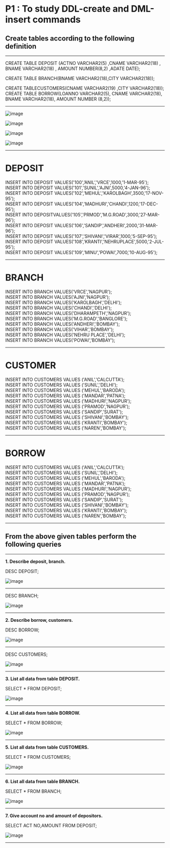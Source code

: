 # P1 : To study DDL-create and DML-insert commands

## Create tables according to the following definition

<hr>

CREATE TABLE DEPOSIT (ACTNO VARCHAR2(5) ,CNAME VARCHAR2(18) ,
BNAME VARCHAR2(18) , AMOUNT NUMBER(8,2) ,ADATE DATE);

CREATE TABLE BRANCH(BNAME VARCHAR2(18),CITY VARCHAR2(18));

CREATE TABLECUSTOMERS(CNAME VARCHAR2(19) ,CITY VARCHAR2(18));
CREATE TABLE BORROW(LOANNO VARCHAR2(5), CNAME VARCHAR2(18),
BNAME VARCHAR2(18), AMOUNT NUMBER (8,2));
<hr>

![image](https://user-images.githubusercontent.com/81670997/174234967-bd8bcd51-382c-4d59-9310-e8ef71eabc08.png)

![image](https://user-images.githubusercontent.com/81670997/174235053-55b44a04-c007-4fb1-ab82-c3399defa89e.png)

![image](https://user-images.githubusercontent.com/81670997/174235142-7e308569-26e4-495b-b878-23ae24eefaf3.png)

![image](https://user-images.githubusercontent.com/81670997/174235270-c29f4870-a5f8-4938-aa63-32f37c36fde0.png)

<hr>

# DEPOSIT

INSERT INTO DEPOSIT VALUES('100',’ANIL’,'VRCE',1000,'1-MAR-95');<br>
INSERT INTO DEPOSIT VALUES('101','SUNIL','AJNI',5000,'4-JAN-96');<br>
INSERT INTO DEPOSIT VALUES('102','MEHUL','KAROLBAGH',3500,'17-NOV-95');<br>
INSERT INTO DEPOSIT VALUES('104','MADHURI','CHANDI',1200,'17-DEC-95');<br>
INSERT INTO DEPOSITVALUES('105','PRMOD','M.G.ROAD',3000,'27-MAR-96');<br>
INSERT INTO DEPOSIT VALUES('106','SANDIP','ANDHERI',2000,'31-MAR-96');<br>
INSERT INTO DEPOSIT VALUES('107','SHIVANI','VIRAR',1000,'5-SEP-95');<br>
INSERT INTO DEPOSIT VALUES('108','KRANTI','NEHRUPLACE',5000,'2-JUL-95');<br>
INSERT INTO DEPOSIT VALUES('109','MINU','POWAI',7000,'10-AUG-95');<br>

<hr>

# BRANCH

INSERT INTO BRANCH VALUES('VRCE','NAGPUR');<br>
INSERT INTO BRANCH VALUES('AJNI','NAGPUR');<br>
INSERT INTO BRANCH VALUES('KAROLBAGH','DELHI');<br>
INSERT INTO BRANCH VALUES('CHANDI','DELHI');<br>
INSERT INTO BRANCH VALUES('DHARAMPETH','NAGPUR');<br>
INSERT INTO BRANCH VALUES('M.G.ROAD','BANGLORE');<br>
INSERT INTO BRANCH VALUES('ANDHERI','BOMBAY');<br>
INSERT INTO BRANCH VALUES('VIHAR','BOMBAY');<br>
INSERT INTO BRANCH VALUES('NEHRU PLACE','DELHI');<br>
INSERT INTO BRANCH VALUES('POWAI','BOMBAY');<br>

<hr>

# CUSTOMER

INSERT INTO CUSTOMERS VALUES ('ANIL','CALCUTTA');<br>
INSERT INTO CUSTOMERS VALUES ('SUNIL','DELHI');<br>
INSERT INTO CUSTOMERS VALUES ('MEHUL','BARODA');<br>
INSERT INTO CUSTOMERS VALUES ('MANDAR','PATNA');<br>
INSERT INTO CUSTOMERS VALUES ('MADHURI','NAGPUR');<br>
INSERT INTO CUSTOMERS VALUES ('PRAMOD','NAGPUR');<br>
INSERT INTO CUSTOMERS VALUES ('SANDIP','SURAT');<br>
INSERT INTO CUSTOMERS VALUES ('SHIVANI','BOMBAY');<br>
INSERT INTO CUSTOMERS VALUES ('KRANTI','BOMBAY');<br>
INSERT INTO CUSTOMERS VALUES ('NAREN','BOMBAY');<br>

<hr>

# BORROW

INSERT INTO CUSTOMERS VALUES ('ANIL','CALCUTTA');<br>
INSERT INTO CUSTOMERS VALUES ('SUNIL','DELHI');<br>
INSERT INTO CUSTOMERS VALUES ('MEHUL','BARODA');<br>
INSERT INTO CUSTOMERS VALUES ('MANDAR','PATNA');<br>
INSERT INTO CUSTOMERS VALUES ('MADHURI','NAGPUR');<br>
INSERT INTO CUSTOMERS VALUES ('PRAMOD','NAGPUR');<br>
INSERT INTO CUSTOMERS VALUES ('SANDIP','SURAT');<br>
INSERT INTO CUSTOMERS VALUES ('SHIVANI','BOMBAY');<br>
INSERT INTO CUSTOMERS VALUES ('KRANTI','BOMBAY');<br>
INSERT INTO CUSTOMERS VALUES ('NAREN','BOMBAY');<br>

<hr>

## From the above given tables perform the following queries

<hr>

<b>1. Describe deposit, branch.</b>

DESC DEPOSIT;

![image](https://user-images.githubusercontent.com/81670997/174236105-5b417e69-81d7-4651-a559-0971b462095e.png)

<hr>

DESC BRANCH;

![image](https://user-images.githubusercontent.com/81670997/174236220-610b897a-9b65-4fc5-98f6-3ffc2f48f6d6.png)
<hr>

<b>2. Describe borrow, customers.</b>

DESC BORROW;

![image](https://user-images.githubusercontent.com/81670997/174236610-eaa73270-4d89-4190-bcb0-d3e3b0e8ac52.png)

<hr>

DESC CUSTOMERS;

![image](https://user-images.githubusercontent.com/81670997/174236772-f4036306-c6e7-4ccc-a521-2635273116e1.png)

<hr>

<b>3. List all data from table DEPOSIT.</b>

SELECT * FROM DEPOSIT;

![image](https://user-images.githubusercontent.com/81670997/174239687-e55b55c0-0fe5-49d5-a482-1f59b5b62739.png)

<hr>

<b>4. List all data from table BORROW.</b>

SELECT * FROM BORROW;

![image](https://user-images.githubusercontent.com/81670997/174239915-ee937390-8659-4865-8e7c-b0c869c7d8d5.png)

<hr>

<b>5. List all data from table CUSTOMERS.</b>

SELECT * FROM CUSTOMERS;

![image](https://user-images.githubusercontent.com/81670997/174240126-34cd66e8-163c-4a66-9f0d-f3dd78ef2ba9.png)

<hr>

<b>6. List all data from table BRANCH.</b>

SELECT * FROM BRANCH;

![image](https://user-images.githubusercontent.com/81670997/174240330-87def592-27a2-4090-983b-7b1763360bc3.png)

<hr>

<b>7. Give account no and amount of depositors.</b>

SELECT ACT NO,AMOUNT FROM DEPOSIT;

![image](https://user-images.githubusercontent.com/81670997/174240531-aca37d2e-8948-4e8f-8dd2-322b87123c3e.png)

<hr>
